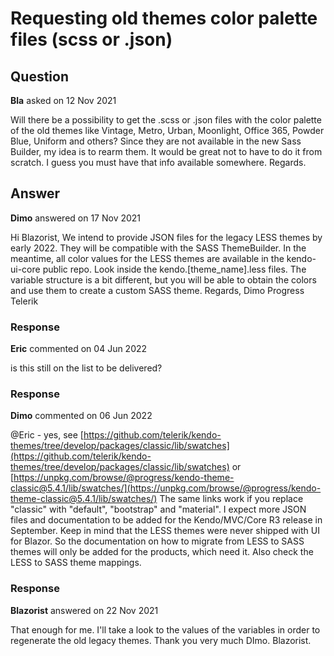 # Requesting old themes color palette files (scss or .json)

## Question

**Bla** asked on 12 Nov 2021

Will there be a possibility to get the .scss or .json files with the color palette of the old themes like Vintage, Metro, Urban, Moonlight, Office 365, Powder Blue, Uniform and others? Since they are not available in the new Sass Builder, my idea is to rearm them. It would be great not to have to do it from scratch. I guess you must have that info available somewhere. Regards.

## Answer

**Dimo** answered on 17 Nov 2021

Hi Blazorist, We intend to provide JSON files for the legacy LESS themes by early 2022. They will be compatible with the SASS ThemeBuilder. In the meantime, all color values for the LESS themes are available in the kendo-ui-core public repo. Look inside the kendo.[theme_name].less files. The variable structure is a bit different, but you will be able to obtain the colors and use them to create a custom SASS theme. Regards, Dimo Progress Telerik

### Response

**Eric** commented on 04 Jun 2022

is this still on the list to be delivered?

### Response

**Dimo** commented on 06 Jun 2022

@Eric - yes, see [https://github.com/telerik/kendo-themes/tree/develop/packages/classic/lib/swatches](https://github.com/telerik/kendo-themes/tree/develop/packages/classic/lib/swatches) or [https://unpkg.com/browse/@progress/kendo-theme-classic@5.4.1/lib/swatches/](https://unpkg.com/browse/@progress/kendo-theme-classic@5.4.1/lib/swatches/) The same links work if you replace "classic" with "default", "bootstrap" and "material". I expect more JSON files and documentation to be added for the Kendo/MVC/Core R3 release in September. Keep in mind that the LESS themes were never shipped with UI for Blazor. So the documentation on how to migrate from LESS to SASS themes will only be added for the products, which need it. Also check the LESS to SASS theme mappings.

### Response

**Blazorist** answered on 22 Nov 2021

That enough for me. I'll take a look to the values of the variables in order to regenerate the old legacy themes. Thank you very much DImo. Blazorist.
